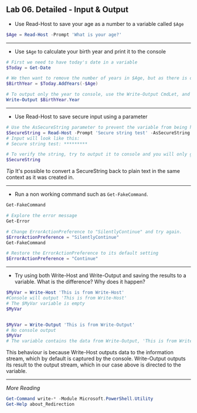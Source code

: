 ## Lab 06. Detailed - Input & Output

- Use Read-Host to save your age as a number to a variable called `$Age`

```Powershell
$Age = Read-Host -Prompt 'What is your age?'
```

---

- Use `$Age` to calculate your birth year and print it to the console

```Powershell
# First we need to have today's date in a variable
$Today = Get-Date

# We then want to remove the number of years in $Age, but as there is only an AddYears method we can simply combine it with a - to add "-n" years
$BirthYear = $Today.AddYears(-$Age)

# To output only the year to console, use the Write-Output CmdLet, and the Year property
Write-Output $BirthYear.Year
```

---

- Use Read-Host to save secure input using a parameter

```Powershell
# Use the AsSecureString parameter to prevent the variable from being human readable
$SecureString = Read-Host -Prompt 'Secure string test' -AsSecureString
# Input will look like this:
# Secure string test: *********

# To verify the string, try to output it to console and you will only get System.Security.SecureString
$SecureString
```

*Tip* It's possible to convert a SecureString back to plain text in the same context as it was created in.

---

- Run a non working command such as `Get-FakeCommand`.

```Powershell
Get-FakeCommand

# Explore the error message
Get-Error

# Change ErrorActionPreference to "SilentlyContinue" and try again.
$ErrorActionPreference = "SilentlyContinue"
Get-FakeCommand

# Restore the ErrorActionPreference to its default setting
$ErrorActionPreference = "Continue"
```

---

- Try using both Write-Host and Write-Output and saving the results to a variable. What is the difference? Why does it happen?

```Powershell
$MyVar = Write-Host 'This is from Write-Host'
#Console will output 'This is from Write-Host'
# The $MyVar variable is empty
$MyVar


$MyVar = Write-Output 'This is from Write-Output'
# No console output
$MyVar
# The variable contains the data from Write-Output, 'This is from Write-Output'
```

This behaviour is because Write-Host outputs data to the information stream, which by default is captured by the console.
Write-Output outputs its result to the output stream, which in our case above is directed to the variable.

---

*More Reading*

```Powershell
Get-Command write-* -Module Microsoft.PowerShell.Utility
Get-Help about_Redirection
```
